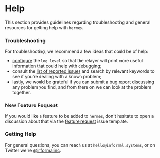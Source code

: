 # Help

This section provides guidelines regarding troubleshooting and general 
resources for getting help with `hermes`.

### Troubleshooting
For troubleshooting, we recommend a few ideas that could be of help:

- [configure](config) the `log_level` so that the relayer will print
  more useful information that could help with debugging;
- consult the [list of reported issues](issues) and search by relevant keywords 
  to see if you're dealing with a known problem;
- lastly, we would be grateful if you can submit a [bug report](bug-report) 
  discussing any problem you find, and from there on we can look at the 
  problem together. 


### New Feature Request

If you would like a feature to be added to `hermes`, don't hesitate 
to open a discussion about that via the [feature request](feature-request) 
issue template.


### Getting Help

For general questions, you can reach us at `hello@informal.systems`, or on 
Twitter we're [@informalinc][twitter].

[feature-request]: https://github.com/informalsystems/ibc-rs/issues/new?assignees=&labels=&template=feature-request.md
[bug-report]: https://github.com/informalsystems/ibc-rs/issues/new?assignees=&labels=&template=bug-report.md
[twitter]: https://twitter.com/informalinc
[twitter-image]: https://abs.twimg.com/errors/logo23x19.png
[website]: https://informal.systems
[config]: config.html#global
[issues]: https://github.com/informalsystems/ibc-rs/issues